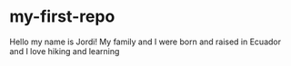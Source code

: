 # my-first-repo
Hello my name is Jordi! My family and I were born and raised in Ecuador and I love hiking and learning
